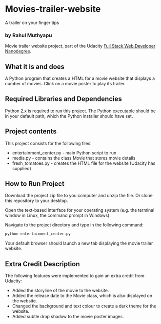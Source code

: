 # Movies-trailer-website
A trailer on your finger tips
### by Rahul Muthyapu

Movie trailer website project, part of the Udacity [Full Stack Web Developer
Nanodegree](https://www.udacity.com/course/full-stack-web-developer-nanodegree--nd004).

## What it is and does

A Python program that creates a HTML for a movie website that displays
a number of movies. Click on a movie poster to play its trailer.

## Required Libraries and Dependencies

Python 2.x is required to run this project. The Python executable should be in
your default path, which the Python installer should have set.

## Project contents

This project consists for the following files:

* entertainment_center.py - main Python script to run
* media.py - contains the class Movie that stores movie details
* fresh_tomatoes.py - creates the HTML file for the website (Udacity has supplied)

## How to Run Project

Download the project zip file to you computer and unzip the file. Or clone this
repository to your desktop.

Open the text-based interface for your operating system (e.g. the terminal
window in Linux, the command prompt in Windows).

Navigate to the project directory and type in the following command:

```bash
python entertainment_center.py
```

Your default browser should launch a new tab displaying the movie trailer website.

## Extra Credit Description

The following features were implemented to gain an extra credit from Udacity:

* Added the storyline of the movie to the website.
* Added the release date to the Movie class, which is also displayed on the website.
* Changed the background and text colour to create a dark theme for the website.
* Added subtle drop shadow to the movie poster images.

